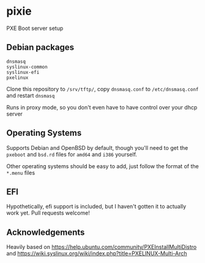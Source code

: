 # pixie
PXE Boot server setup

## Debian packages
```
dnsmasq
syslinux-common
syslinux-efi
pxelinux
```

Clone this repository to `/srv/tftp/`, copy `dnsmasq.conf` to `/etc/dnsmasq.conf`
and restart `dnsmasq`

Runs in proxy mode, so you don't even have to have control over your dhcp server

## Operating Systems

Supports Debian and OpenBSD by default, though you'll need to get the
`pxeboot` and `bsd.rd` files for `amd64` and `i386` yourself.

Other operating systems should be easy to add, just follow the format of the
`*.menu` files

## EFI
Hypothetically, efi support is included, but I haven't gotten it to actually
work yet. Pull requests welcome!


## Acknowledgements
Heavily based on https://help.ubuntu.com/community/PXEInstallMultiDistro
and https://wiki.syslinux.org/wiki/index.php?title=PXELINUX-Multi-Arch
